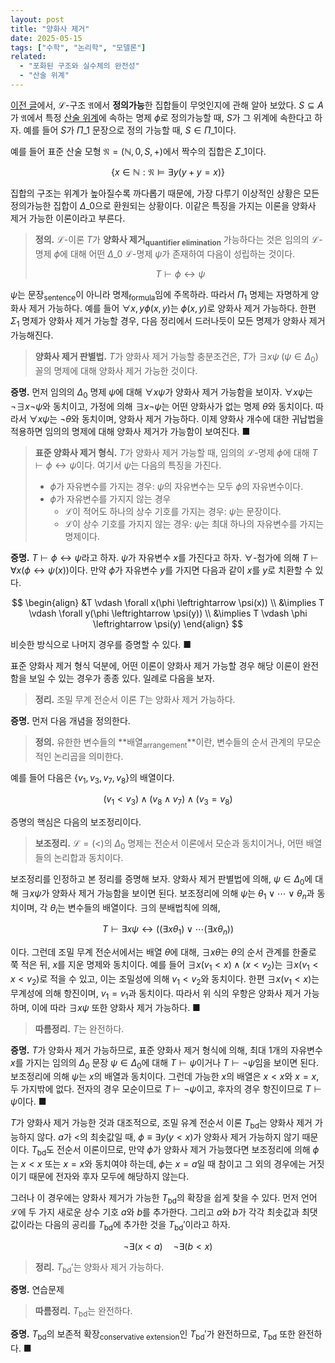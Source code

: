 ```yaml
---
layout: post
title: "양화사 제거"
date: 2025-05-15
tags: ["수학", "논리학", "모델론"]
related:
  - "포화된 구조와 실수체의 완전성"
  - "산술 위계"
---
```


[이전 글](https://dimenerno.github.io/2025/05/08/saturation/)에서, $\mathcal{L}$-구조 $\mathfrak{A}$에서 **정의가능**한 집합들이 무엇인지에 관해 알아 보았다. $S \subseteq A$가 $\mathfrak{A}$에서 특정 [산술 위계](https://dimenerno.github.io/2025/02/07/arithmetic-hierarchy/)에 속하는 명제 $\phi$로 정의가능할 때, $S$가 그 위계에 속한다고 하자. 예를 들어 $S$가 $\Pi\_1$ 문장으로 정의 가능할 때, $S \in \Pi\_1$이다.

예를 들어 표준 산술 모형 $\mathfrak{N} = (\mathbb{N}, 0, S, +)$에서 짝수의 집합은 $\Sigma\_1$이다.

$$
\{ x \in \mathbb{N} : \mathfrak{N} \vDash \exists y (y + y = x) \}
$$

집합의 구조는 위계가 높아질수록 까다롭기 때문에, 가장 다루기 이상적인 상황은 모든 정의가능한 집합이 $\Delta\_0$으로 환원되는 상황이다. 이같은 특징을 가지는 이론을 양화사 제거 가능한 이론이라고 부른다.

> **정의.** $\mathcal{L}$-이론 $T$가 **양화사 제거<sub>quantifier elimination</sub>** 가능하다는 것은 임의의 $\mathcal{L}$-명제 $\phi$에 대해 어떤 $\Delta\_0$ $\mathcal{L}$-명제 $\psi$가 존재하여 다음이 성립하는 것이다.
>
> $$T \vdash \phi \leftrightarrow \psi$$

$\psi$는 문장<sub>sentence</sub>이 아니라 명제<sub>formula</sub>임에 주목하라. 따라서 $\Pi_1$ 명제는 자명하게 양화사 제거 가능하다. 예를 들어 $\forall x, y \phi(x, y)$는 $\phi(x, y)$로 양화사 제거 가능하다. 한편 $\Sigma_1$ 명제가 양화사 제거 가능할 경우, 다음 정리에서 드러나듯이 모든 명제가 양화사 제거 가능해진다.

> **양화사 제거 판별법.** $T$가 양화사 제거 가능할 충분조건은, $T$가 $\exists x \psi \; (\psi \in \Delta_0)$ 꼴의 명제에 대해 양화사 제거 가능한 것이다.

**증명.** 먼저 임의의 $\Delta_0$ 명제 $\psi$에 대해 $\forall x \psi$가 양화사 제거 가능함을 보이자. $\forall x \psi$는 $\lnot\exists x \lnot \psi$와 동치이고, 가정에 의해 $\exists x \lnot \psi$는 어떤 양화사가 없는 명제 $\theta$와 동치이다. 따라서 $\forall x \psi$는 $\lnot \theta$와 동치이며, 양화사 제거 가능하다. 이제 양화사 개수에 대한 귀납법을 적용하면 임의의 명제에 대해 양화사 제거가 가능함이 보여진다. ■

> **표준 양화사 제거 형식.** $T$가 양화사 제거 가능할 때, 임의의 $\mathcal{L}$-명제 $\phi$에 대해 $T \vdash \phi \leftrightarrow \psi$이다. 여기서 $\psi$는 다음의 특징을 가진다.
>
> - $\phi$가 자유변수를 가지는 경우: $\psi$의 자유변수는 모두 $\phi$의 자유변수이다.
> - $\phi$가 자유변수를 가지지 않는 경우
>   - $\mathcal{L}$이 적어도 하나의 상수 기호를 가지는 경우: $\psi$는 문장이다.
>   - $\mathcal{L}$이 상수 기호를 가지지 않는 경우: $\psi$는 최대 하나의 자유변수를 가지는 명제이다.

**증명.** $T \vdash \phi \leftrightarrow \psi$라고 하자. $\psi$가 자유변수 $x$를 가진다고 하자. $\forall$-첨가에 의해 $T \vdash \forall x(\phi \leftrightarrow \psi(x))$이다. 만약 $\phi$가 자유변수 $y$를 가지면 다음과 같이 $x$를 $y$로 치환할 수 있다.

$$
\begin{align}
&T  \vdash \forall x(\phi \leftrightarrow \psi(x)) \\
&\implies T \vdash \forall y(\phi \leftrightarrow \psi(y)) \\
&\implies T \vdash \phi \leftrightarrow \psi(y)
\end{align}
$$

비슷한 방식으로 나머지 경우를 증명할 수 있다. ■

표준 양화사 제거 형식 덕분에, 어떤 이론이 양화사 제거 가능할 경우 해당 이론이 완전함을 보일 수 있는 경우가 종종 있다. 일례로 다음을 보자.

> **정리.** 조밀 무계 전순서 이론 $T$는 양화사 제거 가능하다.

**증명.** 먼저 다음 개념을 정의한다.

> **정의.** 유한한 변수들의 **배열<sub>arrangement</sub>**이란, 변수들의 순서 관계의 무모순적인 논리곱을 의미한다.

예를 들어 다음은 $\lbrace v_1, v_3, v_7, v_8 \rbrace$의 배열이다.

$$
(v_1 < v_3) \land (v_8 \land v_7) \land (v_3 = v_8)
$$

증명의 핵심은 다음의 보조정리이다.

> **보조정리.** $\mathcal{L} = (<)$의 $\Delta_0$ 명제는 전순서 이론에서 모순과 동치이거나, 어떤 배열들의 논리합과 동치이다.

보조정리를 인정하고 본 정리를 증명해 보자. 양화사 제거 판별법에 의해, $\psi \in \Delta_0$에 대해 $\exists x \psi$가 양화사 제거 가능함을 보이면 된다. 보조정리에 의해 $\psi$는 $\theta_1 \lor \cdots \lor \theta_n$과 동치이며, 각 $\theta_i$는 변수들의 배열이다. $\exists$의 분배법칙에 의해,

$$
T \vdash \exists x \psi \leftrightarrow \Big( (\exists x \theta_1) \lor \cdots (\exists x \theta_n) \Big)
$$

이다. 그런데 조밀 무계 전순서에서는 배열 $\theta$에 대해, $\exists x \theta$는 $\theta$의 순서 관계를 한줄로 쭉 적은 뒤, $x$를 지운 명제와 동치이다. 예를 들어 $\exists x (v_1 < x) \land (x < v_2)$는 $\exists x (v_1 < x < v_2)$로 적을 수 있고, 이는 조밀성에 의해 $v_1 < v_2$와 동치이다. 한편 $\exists x (v_1 < x)$는 무계성에 의해 항진이며, $v_1 = v_1$과 동치이다. 따라서 위 식의 우항은 양화사 제거 가능하며, 이에 따라 $\exists x \psi$ 또한 양화사 제거 가능하다. ■

> **따름정리.** $T$는 완전하다.

**증명.** $T$가 양화사 제거 가능하므로, 표준 양화사 제거 형식에 의해, 최대 1개의 자유변수 $x$를 가지는 임의의 $\Delta_0$ 문장 $\psi \in \Delta_0$에 대해 $T \vdash \psi$이거나 $T \vdash \lnot\psi$임을 보이면 된다. 보조정리에 의해 $\psi$는 $x$의 배열과 동치이다. 그런데 가능한 $x$의 배열은 $x < x$와 $x = x$, 두 가지밖에 없다. 전자의 경우 모순이므로 $T \vdash \lnot\psi$이고, 후자의 경우 항진이므로 $T \vdash \psi$이다. ■

$T$가 양화사 제거 가능한 것과 대조적으로, 조밀 유계 전순서 이론 $T_{\mathrm{bd}}$는 양화사 제거 가능하지 않다. $a$가 $<$의 최솟값일 때, $\phi \equiv \exists y (y < x)$가 양화사 제거 가능하지 않기 때문이다. $T_{\mathrm{bd}}$도 전순서 이론이므로, 만약 $\phi$가 양화사 제거 가능했다면 보조정리에 의해 $\phi$는 $x < x$ 또는 $x = x$와 동치여야 하는데, $\phi$는 $x = a$일 때 참이고 그 외의 경우에는 거짓이기 때문에 전자와 후자 모두에 해당하지 않는다.

그러나 이 경우에는 양화사 제거가 가능한 $T_{\mathrm{bd}}$의 확장을 쉽게 찾을 수 있다. 먼저 언어 $\mathcal{L}$에 두 가지 새로운 상수 기호 $a$와 $b$를 추가한다. 그리고 $a$와 $b$가 각각 최솟값과 최댓값이라는 다음의 공리를 $T_{\mathrm{bd}}$에 추가한 것을 $T_{\mathrm{bd}}'$이라고 하자.

$$
\lnot \exists (x < a) \quad \lnot \exists (b < x)
$$

> **정리.** $T_{\mathrm{bd}}'$는 양화사 제거 가능하다.

**증명.** 연습문제

> **따름정리.** $T_{\mathrm{bd}}$는 완전하다.

**증명.** $T_{\mathrm{bd}}$의 보존적 확장<sub>conservative extension</sub>인 $T_{\mathrm{bd}}'$가 완전하므로, $T_{\mathrm{bd}}$ 또한 완전하다. ■
